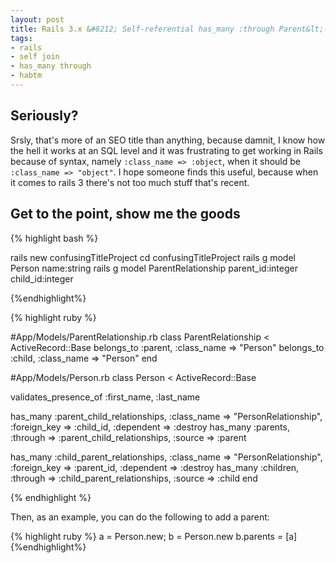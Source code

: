 ```yaml
--- 
layout: post
title: Rails 3.x &#8212; Self-referential has_many :through Parent&lt;->Child relationship modelling
tags:
- rails
- self join
- has_many through
- habtm
---
```


## Seriously? ##

Srsly, that's more of an SEO title than anything, because damnit, I know how the hell it works at an SQL level and it was frustrating to get working in Rails because of syntax, namely `:class_name => :object`, when it should be `:class_name => "object"`. I hope someone finds this useful, because when it comes to rails 3 there's not too much stuff that's recent.

## Get to the point, show me the goods ##

{% highlight bash %}

rails new confusingTitleProject
cd confusingTitleProject
rails g model Person name:string
rails g model ParentRelationship parent_id:integer child_id:integer

{%endhighlight%}

{% highlight ruby %}

#App/Models/ParentRelationship.rb
class ParentRelationship < ActiveRecord::Base
  belongs_to :parent, :class_name => "Person"
  belongs_to :child, :class_name => "Person"
end

#App/Models/Person.rb
class Person < ActiveRecord::Base
  
  validates_presence_of :first_name, :last_name

  has_many     :parent_child_relationships,
               :class_name            => "PersonRelationship",
               :foreign_key           => :child_id,
               :dependent             => :destroy
  has_many     :parents,
               :through               => :parent_child_relationships,
               :source                => :parent

  has_many     :child_parent_relationships,
               :class_name            => "PersonRelationship",
               :foreign_key           => :parent_id,
               :dependent             => :destroy
  has_many     :children,
               :through               => :child_parent_relationships,
               :source                => :child
end


{% endhighlight %}


Then, as an example, you can do the following to add a parent:

{% highlight ruby %}
a = Person.new; b = Person.new
b.parents = [a]
{%endhighlight%}